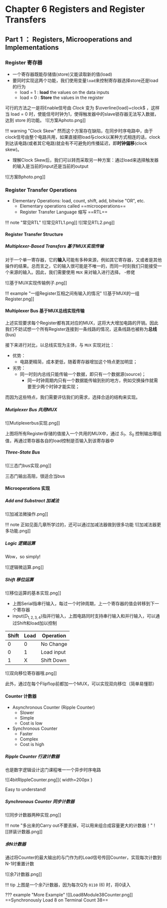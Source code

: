 # Chapter 6 Registers and Register Transfers

## Part 1 ： Registers, Microoperations and Implementations

### Register 寄存器

- 一个寄存器既能存储值(store)又能读取新的值(load)
- 要同时实现这两个功能，我们使用变量`load`来控制寄存器选择store还是load的行为
	- load = 1 : **load** the values on the data inputs
	- load = 0 : **Store** the values in the register

可行的方法之一是将Enable信号由 $Clock$ 变为 $\overline{load}+clock$ ，这样当 load = 0 时，使能信号时钟为1，使得触发器中的slave锁存器无法写入数据，达到 store 的功能。
![[方案Aphoto.png]]

!!! warning "Clock Skew"
	然而这个方案存在缺陷，在同步时序电路中，由于clock信号由整个电路共用，如果直接把load与clock以某种方式相连的话，clock到达该电路(或者其它电路)就会有不可避免的传播延迟，即**时钟偏移**(clock skew)。

- 理解Clock Skew后，我们可以转而采取另一种方案：通过load来选择触发器的输入是当前的input还是当前的output

![[方案Bphoto.png]]

### Register Transfer Operations

- Elementary Operations: load, count, shift, add, bitwise "OR", etc.
	- Elementary operations called ==microoperations==
	- Register Transfer Language 缩写 ==RTL==

!!! note "常见RTL"
	![[常见RTL1.png]]
	![[常见RTL2.png]]

#### Register Transfer Structure
##### Multiplexer-Based Transfers 基于MUX实现传输
对于一个单一寄存器，它的**输入**可能有多种来源，例如其它寄存器，又或者是其他操作的结果。总而言之，它的输入很可能是不唯一的，而同一时刻我们只能接受一个来源的输入。因此，我们需要使用 `MUX` 来对输入进行选择。 -修佬

![[基于MUX实现传输例子.png]]

!!! example "一组Register互相之间有输入的情况"
	![[基于MUX的一组Register.png]]

#### Multiplexer Bus 基于MUX总线实现传输
上述实现要求每个Register都有其对应的MUX，这将大大增加电路的开销。因此我们不妨试想一个所有Register连接到一条线路的情况，这条线路也被称为**总线**(bus)

接下来进行对比，以总线实现为主体，与 `MUX` 实现对比：

- 优势：
    - 电路更精简，成本更低，随着寄存器增加这个特点更加明显；
- 劣势：
    - 同一时刻内总线只能传输一个数据，即只有一个数据源(source)；
        - 同一时钟周期内只有一个数据能传输到别的地方，例如交换操作就需要至少两个时钟才能实现；

而因为这些特点，我们需要评估我们的需求，选择合适的结构来实现。

##### Mutiplexer Bus 共用MUX
![[Mutiplexerbus实现.png]]

上图将所有Register存储的值接入一个共用的MUX中，通过 $S_1、 S_0$ 控制输出哪组值，再通过寄存器各自的load控制是否输入到该寄存器中

##### Three-State Bus
![[三态门bus实现.png]]

三态门输出高阻，很适合当bus

#### Microoperations 实现
##### Add and Substract 加减法
![[加减法微操作.png]]

!!! note
	正如见面几章所学过的，还可以通过加减法器做到很多功能
	![[加减法器更多功能.png]]

##### Logic 逻辑运算
Wow，so simply!

![[逻辑微运算.png]]

##### Shift 移位运算
![[移位运算的基本实现.png]]

- 上图Serial指串行输入，每过一个时钟周期，上一个寄存器的值会转移到下一个寄存器
- input($D_{1,2,3,4}$)指并行输入，上图电路同时支持串行输入和并行输入，可以通过Shift和load加以控制


| Shift | Load | Operation  |
| ----- | ---- | ---------- |
| 0     | 0    | No Change  |
| 0     | 1    | Load input |
| 1     | X    | Shift Down |

![[双向移位寄存器哦.png]]

此外，通过在每个Flipflop前都加一个MUX，可以实现双向移位（简单易懂耶）

#### Counter 计数器
- Asynchronous Counter (Ripple Counter)
	- Slower
	- Simple
	- Cost is low
- Synchronous Counter
	- Faster
	- Complex
	- Cost is high

##### Ripple Counter 行波计数器
也是数字逻辑设计这门课程唯一一个异步时序电路

![[4bitRIppleCounter.png]]{ width=200px }

Easy to understand!

##### Synchronous Counter 同步计数器
![[同步计数器两种实现.png]]

!!! note "多出来的Carry out不要丢掉，可以用来组合成容量更大的计数器！"
	![[拼装计数器.png]]

##### 余N计数器

通过将Counter的最大输出的与门作为的Load信号传回Counter，实现每次计数到N-1时重置计数

![[余7计数器.png]]

!!! tip
	上图是一个余7计数器，因为每次Q为 `0110` (6) 时，将0读入

??? example "More Example"
	![[Load8Module38Counter.png]]
	==Synchronously Load 8 on Terminal Count 38==

